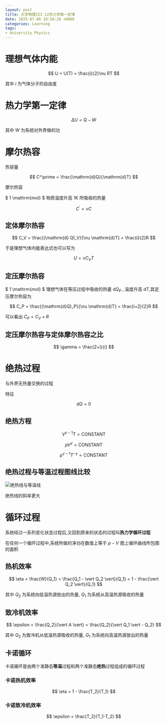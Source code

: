 ```yaml
---
layout: post
title: 大学物理III-12热力学第一定律
date: 2025-07-06 18:58:28 +0800
categories: Learning
tags:
- University Physics
---
```

# 理想气体内能

$$ U = U(T) = \frac{i}{2}\nu RT $$

其中 $i$ 为气体分子的自由度

# 热力学第一定律

$$ \Delta U = Q - W $$

其中 $W$ 为系统对外界做的功

# 摩尔热容

热容量

$$ C^\prime = \frac{\mathrm{d}Q}{\mathrm{d}T} $$

摩尔热容

$ 1 \mathrm{mol} $ 物质温度升高 $1\mathrm{K}$ 所吸收的热量

$$ C^\prime = \nu C $$

## 定体摩尔热容

$$ C_V = \frac{(\mathrm{d} Q)_V}{\nu \mathrm{d}T} = \frac{i}{2}R $$

于是理想气体内能表达式也可以写为

$$ U = \nu C_V T $$

## 定压摩尔热容

$ 1 \mathrm{mol} $ 理想气体在等压过程中吸收的热量 $\mathrm{d}Q_P$ , 温度升高 $\mathrm{d}T$,其定压摩尔热容为

$$ C_P = \frac{(\mathrm{d}Q)_P}{\nu \mathrm{d}T} = \frac{i+2}{2}R $$

可以看出 $C_P = C_V + R$

## 定压摩尔热容与定体摩尔热容之比

$$ \gamma = \frac{2+i}{i} $$

# 绝热过程

与外界无热量交换的过程

特征

$$ \mathrm{d} Q = 0 $$

## 绝热方程

$$ V^{\gamma - 1}T = \text{CONSTANT} $$

$$ pV^{\gamma} = \text{CONSTANT} $$

$$ p^{\gamma - 1}T^{-\gamma} = \text{CONSTANT} $$

## 绝热过程与等温过程图线比较

![绝热线与等温线](https://i.ooxx.ooo/i/YTg5N.jpg)

绝热线的斜率更大

# 循环过程

系统经过一系列变化状态过程后,又回到原来的状态的过程叫**热力学循环过程**

在任何一个循环过程中,系统所做的净功在数值上等于 $p-V$ 图上循环曲线所包围的面积

## 热机效率

$$ \eta = \frac{W}{Q_1} =  \frac{Q_1 - \vert Q_2 \vert}{Q_1} = 1 - \frac{\vert Q_2 \vert}{Q_1} $$

其中 $Q_2$ 为系统向低温热源放出的热量, $Q_1$ 为系统从高温热源吸收的热量

## 致冷机效率

$$ \epsilon = \frac{Q_2}{\vert A \vert} = \frac{Q_2}{\vert Q_1 \vert - Q_2} $$

其中 $Q_2$ 为致冷机从低温热源吸收的热量, $Q_1$ 为系统向高温热源放出的热量

## 卡诺循环

卡诺循环是由两个准静态**等温**过程和两个准静态**绝热**过程组成的循环过程

### 卡诺热机效率

$$ \eta = 1 - \frac{T_2}{T_1} $$

### 卡诺致冷机效率

$$ \epsilon = \frac{T_2}{T_1-T_2} $$